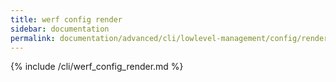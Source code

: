 ```yaml
---
title: werf config render
sidebar: documentation
permalink: documentation/advanced/cli/lowlevel-management/config/render.html
---
```


{% include /cli/werf_config_render.md %}
